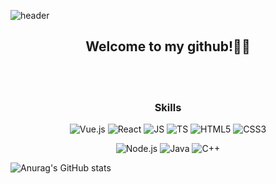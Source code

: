 ![header](https://capsule-render.vercel.app/api?type=waving&color=0:1E90FF,100:F08080&height=300&section=header&text=&fontSize=90)

<div align="center">
 <h2> Welcome to my github!🥳😎 </h2>
<br/>
<br/>

 ### Skills
 ![Vue.js](https://img.shields.io/badge/Vue.js-4FC08D?style=flat-square&logo=Vue.js&logoColor=black)
 ![React](https://img.shields.io/badge/React-61DAFB?style=flat-square&logo=React&logoColor=black)
 ![JS](https://img.shields.io/badge/JavaScript-F7DF1E?style=flat-square&logo=JavaScript&logoColor=black)
 ![TS](https://img.shields.io/badge/TypeScript-3178C6?style=flat-square&logo=TypeScript&logoColor=white)
 ![HTML5](https://img.shields.io/badge/HTML-E34F26?style=flat-square&logo=HTML5&logoColor=white)
 ![CSS3](https://img.shields.io/badge/CSS-1572B6?style=flat-square&logo=CSS3&logoColor=white)
 <br/>

 ![Node.js](https://img.shields.io/badge/Node.js-339933?style=flat-square&logo=Node.js&logoColor=white)
 ![Java](https://img.shields.io/badge/Java-007396?style=flat-square&logo=Java&logoColor=white)
 ![C++](https://img.shields.io/badge/C++-00599C?style=flat-square&logo=cplusplus&logoColor=white)

</div>

![Anurag's GitHub stats](https://github-readme-stats.vercel.app/api?username=dearyeon&show_icons=true&theme=radical)
